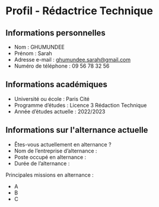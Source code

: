 # Profil - Rédactrice Technique

## Informations personnelles

- Nom : GHUMUNDEE
- Prénom : Sarah
- Adresse e-mail : ghumundee.sarah@gmail.com
- Numéro de téléphone : 09 56 78 32 56


## Informations académiques

- Université ou école : Paris Cité
- Programme d’études : Licence 3 Rédaction Technique
- Année d’études actuelle : 2022/2023

## Informations sur l'alternance actuelle

- Êtes-vous actuellement en alternance ?
- Nom de l’entreprise d’alternance :
- Poste occupé en alternance :
- Durée de l’alternance :


Principales missions en alternance :

- A
- B
- C

